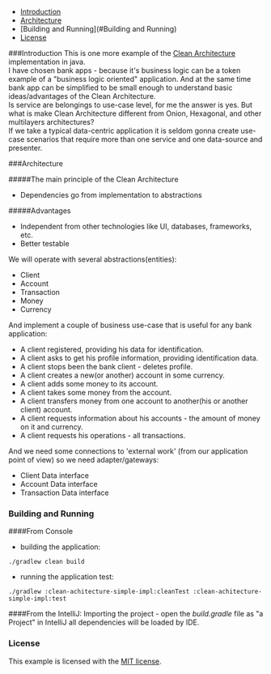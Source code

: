 * [Introduction](#Introduction)
* [Architecture](#Architecture)
* [Building and Running](#Building and Running)
* [License](#License)

###Introduction
This is one more example of the [Clean Architecture](https://blog.cleancoder.com/uncle-bob/2012/08/13/the-clean-architecture.html) implementation in java.
<br/> 
I have chosen bank apps - because it's business logic can be a token example of a "business logic oriented" application.
And at the same time bank app can be simplified to be small enough to understand basic ideas/advantages of the Clean Architecture.
<br/>
Is service are belongings to use-case level, for me the answer is yes.
 But what is make Clean Architecture different from Onion, Hexagonal, and other multilayers architectures?
<br/>
If we take a typical data-centric application it is seldom gonna create use-case scenarios that require more than 
one service and one data-source and presenter.

###Architecture

#####The main principle of the Clean Architecture
* Dependencies go from implementation to abstractions

#####Advantages
* Independent from other technologies like UI, databases, frameworks, etc.
* Better testable

We will operate with several abstractions(entities):
* Client
* Account
* Transaction
* Money
* Currency

And implement a couple of business use-case that is useful for any bank application:  
* A client registered, providing his data for identification.
* A client asks to get his profile information, providing identification data.
* A client stops been the bank client - deletes profile.
* A client creates a new(or another) account in some currency.
* A client adds some money to its account.
* A client takes some money from the account.
* A client transfers money from one account to another(his or  another client) account.
* A client requests information about his accounts - the amount of money on it and currency.
* A client requests his operations - all transactions.

And we need some connections to 'external work' (from our application point of view) so we need adapter/gateways:
* Client Data interface
* Account Data interface
* Transaction Data interface

### Building and Running
####From Console
* building the application:
```
./gradlew clean build
```
* running the application test:
```
./gradlew :clean-achitecture-simple-impl:cleanTest :clean-achitecture-simple-impl:test
```
####From the IntelliJ:
Importing the project - open the _build.gradle_ file as "a Project" in IntelliJ all dependencies will be loaded by IDE.



### License
This example is licensed with the [MIT license](LICENSE).